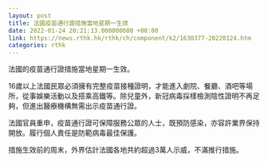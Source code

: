 ```yaml
---
layout: post
title: 法國疫苗通行證措施當地星期一生效
date: 2022-01-24 20:21:13.000000000 +08:00
link: https://news.rthk.hk/rthk/ch/component/k2/1630377-20220124.htm
categories: rthk
---
```


法國的疫苗通行證措施當地星期一生效。

16歲以上法國民眾必須擁有完整疫苗接種證明，才能進入劇院、餐廳、酒吧等場所，從事娛樂活動以及搭乘高鐵等。除兒童外，新冠病毒採樣檢測陰性證明不再足夠，但進出醫療機構無需出示疫苗通行證。

法國官員重申，疫苗通行證可保障服務公眾的人士，既預防感染，亦容許業界保持開放。履行個人責任是防範病毒最佳保護。

措施生效前的周末，外界估計法國各地共約超過3萬人示威，不滿推行措施。
